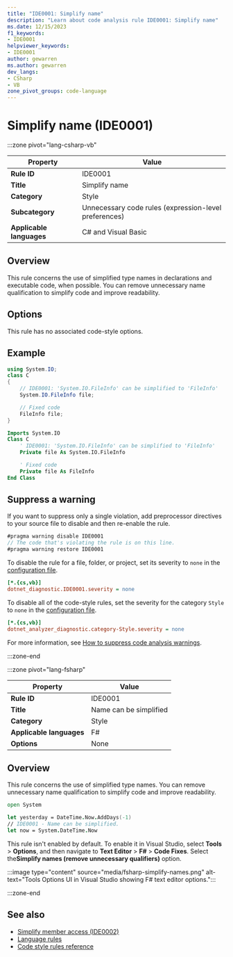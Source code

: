 ```yaml
---
title: "IDE0001: Simplify name"
description: "Learn about code analysis rule IDE0001: Simplify name"
ms.date: 12/15/2023
f1_keywords:
- IDE0001
helpviewer_keywords:
- IDE0001
author: gewarren
ms.author: gewarren
dev_langs:
- CSharp
- VB
zone_pivot_groups: code-language
---
```

# Simplify name (IDE0001)

:::zone pivot="lang-csharp-vb"

| Property                 | Value                                                 |
|--------------------------|-------------------------------------------------------|
| **Rule ID**              | IDE0001                                               |
| **Title**                | Simplify name                                         |
| **Category**             | Style                                                 |
| **Subcategory**          | Unnecessary code rules (expression-level preferences) |
| **Applicable languages** | C# and Visual Basic                                   |

## Overview

This rule concerns the use of simplified type names in declarations and executable code, when possible. You can remove unnecessary name qualification to simplify code and improve readability.

## Options

This rule has no associated code-style options.

## Example

```csharp
using System.IO;
class C
{
    // IDE0001: 'System.IO.FileInfo' can be simplified to 'FileInfo'
    System.IO.FileInfo file;

    // Fixed code
    FileInfo file;
}
```

```vb
Imports System.IO
Class C
    ' IDE0001: 'System.IO.FileInfo' can be simplified to 'FileInfo'
    Private file As System.IO.FileInfo

    ' Fixed code
    Private file As FileInfo
End Class
```

## Suppress a warning

If you want to suppress only a single violation, add preprocessor directives to your source file to disable and then re-enable the rule.

```csharp
#pragma warning disable IDE0001
// The code that's violating the rule is on this line.
#pragma warning restore IDE0001
```

To disable the rule for a file, folder, or project, set its severity to `none` in the [configuration file](../configuration-files.md).

```ini
[*.{cs,vb}]
dotnet_diagnostic.IDE0001.severity = none
```

To disable all of the code-style rules, set the severity for the category `Style` to `none` in the [configuration file](../configuration-files.md).

```ini
[*.{cs,vb}]
dotnet_analyzer_diagnostic.category-Style.severity = none
```

For more information, see [How to suppress code analysis warnings](../suppress-warnings.md).

:::zone-end

:::zone pivot="lang-fsharp"

| Property                 | Value                                                 |
|--------------------------|-------------------------------------------------------|
| **Rule ID**              | IDE0001                                               |
| **Title**                | Name can be simplified                                |
| **Category**             | Style                                                 |
| **Applicable languages** | F#                                                    |
| **Options**              | None                                                  |

## Overview

This rule concerns the use of simplified type names. You can remove unnecessary name qualification to simplify code and improve readability.

```fsharp
open System

let yesterday = DateTime.Now.AddDays(-1)
// IDE0001 - Name can be simplified.
let now = System.DateTime.Now
```

This rule isn't enabled by default. To enable it in Visual Studio, select **Tools** > **Options**, and then navigate to **Text Editor** > **F#** > **Code Fixes**. Select the**Simplify names (remove unnecessary qualifiers)** option.

:::image type="content" source="media/fsharp-simplify-names.png" alt-text="Tools Options UI in Visual Studio showing F# text editor options.":::

:::zone-end

## See also

- [Simplify member access (IDE0002)](ide0002.md)
- [Language rules](language-rules.md)
- [Code style rules reference](index.md)
